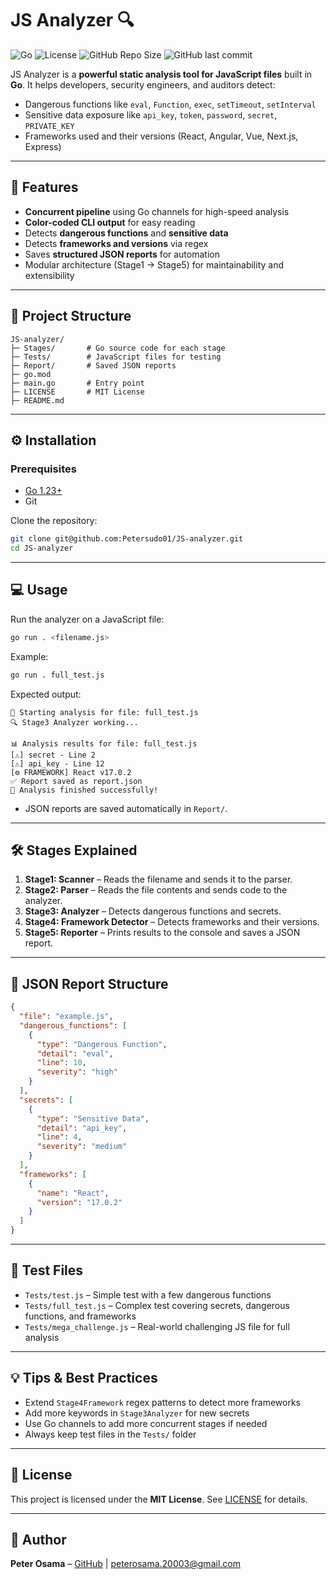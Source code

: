 # JS Analyzer 🔍

![Go](https://img.shields.io/badge/Language-Go-00ADD8?style=flat&logo=go)
![License](https://img.shields.io/badge/License-MIT-green?style=flat)
![GitHub Repo Size](https://img.shields.io/github/repo-size/Petersudo01/JS-analyzer?style=flat)
![GitHub last commit](https://img.shields.io/github/last-commit/Petersudo01/JS-analyzer?style=flat)

JS Analyzer is a **powerful static analysis tool for JavaScript files** built in **Go**. It helps developers, security engineers, and auditors detect:

- Dangerous functions like `eval`, `Function`, `exec`, `setTimeout`, `setInterval`
- Sensitive data exposure like `api_key`, `token`, `password`, `secret`, `PRIVATE_KEY`
- Frameworks used and their versions (React, Angular, Vue, Next.js, Express)

---

## 🚀 Features

- **Concurrent pipeline** using Go channels for high-speed analysis
- **Color-coded CLI output** for easy reading
- Detects **dangerous functions** and **sensitive data**
- Detects **frameworks and versions** via regex
- Saves **structured JSON reports** for automation
- Modular architecture (Stage1 → Stage5) for maintainability and extensibility

---

## 📁 Project Structure

```text
JS-analyzer/
├─ Stages/       # Go source code for each stage
├─ Tests/        # JavaScript files for testing
├─ Report/       # Saved JSON reports
├─ go.mod
├─ main.go       # Entry point
├─ LICENSE       # MIT License
├─ README.md
````

---

## ⚙️ Installation

### Prerequisites

* [Go 1.23+](https://golang.org/dl/)
* Git

Clone the repository:

```bash
git clone git@github.com:Petersudo01/JS-analyzer.git
cd JS-analyzer
```

---

## 💻 Usage

Run the analyzer on a JavaScript file:

```bash
go run . <filename.js>
```

Example:

```bash
go run . full_test.js
```

Expected output:

```
🚀 Starting analysis for file: full_test.js
🔍 Stage3 Analyzer working...

📊 Analysis results for file: full_test.js
[⚠️] secret - Line 2
[⚠️] api_key - Line 12
[⚙️ FRAMEWORK] React v17.0.2
✅ Report saved as report.json
🚀 Analysis finished successfully!
```

* JSON reports are saved automatically in `Report/`.

---

## 🛠 Stages Explained

1. **Stage1: Scanner** – Reads the filename and sends it to the parser.
2. **Stage2: Parser** – Reads the file contents and sends code to the analyzer.
3. **Stage3: Analyzer** – Detects dangerous functions and secrets.
4. **Stage4: Framework Detector** – Detects frameworks and their versions.
5. **Stage5: Reporter** – Prints results to the console and saves a JSON report.

---

## 📄 JSON Report Structure

```json
{
  "file": "example.js",
  "dangerous_functions": [
    {
      "type": "Dangerous Function",
      "detail": "eval",
      "line": 10,
      "severity": "high"
    }
  ],
  "secrets": [
    {
      "type": "Sensitive Data",
      "detail": "api_key",
      "line": 4,
      "severity": "medium"
    }
  ],
  "frameworks": [
    {
      "name": "React",
      "version": "17.0.2"
    }
  ]
}
```

---

## 🧪 Test Files

* `Tests/test.js` – Simple test with a few dangerous functions
* `Tests/full_test.js` – Complex test covering secrets, dangerous functions, and frameworks
* `Tests/mega_challenge.js` – Real-world challenging JS file for full analysis

---

## 💡 Tips & Best Practices

* Extend `Stage4Framework` regex patterns to detect more frameworks
* Add more keywords in `Stage3Analyzer` for new secrets
* Use Go channels to add more concurrent stages if needed
* Always keep test files in the `Tests/` folder

---

## 📝 License

This project is licensed under the **MIT License**. See [LICENSE](LICENSE) for details.

---

## 👤 Author

**Peter Osama** – [GitHub](https://github.com/Petersudo01) | [peterosama.20003@gmail.com](mailto:peterosama.20003@gmail.com)


